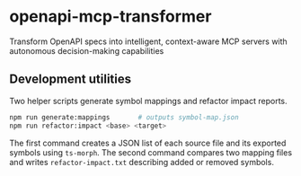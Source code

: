 # openapi-mcp-transformer
Transform OpenAPI specs into intelligent, context-aware MCP servers with autonomous decision-making capabilities

## Development utilities

Two helper scripts generate symbol mappings and refactor impact reports.

```bash
npm run generate:mappings       # outputs symbol-map.json
npm run refactor:impact <base> <target>
```

The first command creates a JSON list of each source file and its exported symbols using `ts-morph`.
The second command compares two mapping files and writes `refactor-impact.txt` describing added or removed symbols.
